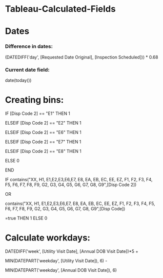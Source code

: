 # Tableau-Calculated-Fields

# Dates

### Difference in dates:

(DATEDIFF('day', [Requested Date Original], [Inspection Scheduled])) * 0.68

### Current date field:

date(today())

# Creating bins:

IF [Disp Code 2] == "E1" THEN 1 

ELSEIF  [Disp Code 2] == "E2" THEN 1 

ELSEIF  [Disp Code 2] == "E6" THEN 1 

ELSEIF  [Disp Code 2] == "E7" THEN 1 

ELSEIF  [Disp Code 2] == "E8" THEN 1 

ELSE 0 

END



IF contains("XX, H1, E1,E2,E3,E6,E7, E8, EA, EB, EC, EE, EZ, F1, F2, F3, F4, F5, F6, F7, 
F8, F9, G2, G3, G4, G5, G6, G7, G8, G9",[Disp Code 2])

OR 

contains("XX, H1, E1,E2,E3,E6,E7, E8, EA, EB, EC, EE, EZ, F1, F2, F3, F4, F5, F6, F7, 
F8, F9, G2, G3, G4, G5, G6, G7, G8, G9",[Disp Code])

=true THEN 1 ELSE 0 

# Calculate workdays:

DATEDIFF('week', [Utility Visit Date], [Annual DOB Visit Date])*5 +

MIN(DATEPART('weekday', [Utility Visit Date]), 6) -

MIN(DATEPART('weekday', [Annual DOB Visit Date]), 6)





